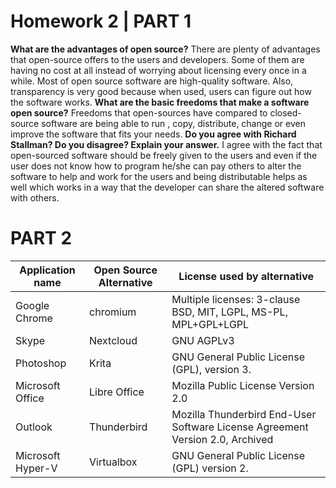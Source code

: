 # Homework 2 | PART 1
**What are the advantages of open source?**
There are plenty of advantages that open-source offers to the users and developers.
Some of them are having no cost at all instead of worrying about licensing every once in a while.
Most of open source software are high-quality software.
Also, transparency is very good because when used, users can figure out how the software works.
**What are the basic freedoms that make a software open source?**
Freedoms that open-sources have compared to closed-source software are being able to run , copy, distribute, change or even improve the software that fits your needs.
**Do you agree with Richard Stallman? Do you disagree? Explain your answer.**
I agree with the fact that open-sourced software should be freely given to the users and even if the user does not know how to program he/she can pay others to alter the software to help and work for the users and being distributable helps as well which works in a way that the developer can share the altered software with others.
# PART 2
Application name | Open Source Alternative | License used by alternative
-----------------|-------------------------|-----------------------------
Google Chrome|chromium|Multiple licenses: 3-clause BSD, MIT, LGPL, MS-PL, MPL+GPL+LGPL
Skype|Nextcloud|GNU AGPLv3
Photoshop|Krita| GNU General Public License (GPL), version 3.
Microsoft Office|Libre Office|Mozilla Public License Version 2.0
Outlook|Thunderbird|Mozilla Thunderbird End-User Software License Agreement Version 2.0, Archived|
Microsoft Hyper-V|Virtualbox|GNU General Public License (GPL) version 2.